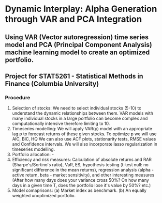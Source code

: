 # Dynamic Interplay: Alpha Generation through VAR and PCA Integration
## Using VAR (Vector autoregression) time series model and PCA (Principal Component Analysis) machine learning model to create an optimized portfolio.
## Project for STAT5261 - Statistical Methods in Finance (Columbia University)

### Procedure
1. Selection of stocks: We need to select individual stocks (5-10) to understand the dynamic relationships between them. VAR models with many individual stocks in a large portfolio can become complex and computationally intensive therefore limiting to 10.
2. Timeseries modelling: We will apply VAR(p) model with an appropriate lag p to forecast returns of these given stocks. To optimize p we will use AIC, BIC, HQ We can also use ACF plots, stationarity tests, RMSE values and Confidence intervals. We will also incorporate lasso regularization in timeseries modelling.
3. Portfolio allocation: -
4. Efficiency and risk measures: Calculation of absolute returns and RAR (Sharpe's/Sortino's ratio), VaR, ES, hypothesis testing (t-test null: no significant difference in the mean returns), regression analysis (alpha - active return, beta - market sensitivity), and other interesting measures (After how many days does your variance cross 50%? On how many days in a given time T, does the portfolio lose it's value by 50%? etc.)
5. Model comaprisons: (a) Market index as benchmark. (b) An equally weighted unoptimized portfolio.
